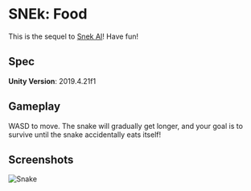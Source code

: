 # SNEk: Food
This is the sequel to [Snek AI](https://github.com/CursorwebGames/3DFinderAi)! Have fun!

## Spec
**Unity Version**: 2019.4.21f1

## Gameplay
WASD to move. The snake will gradually get longer, and your goal is to survive until the snake accidentally eats itself!

## Screenshots
![Snake](./Assets/Textures/Logo.png)